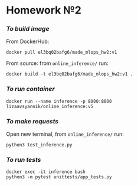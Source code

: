 # Homework №2

### _To build image_

From DockerHub:
```
docker pull el3bq02bafg6/made_mlops_hw2:v1
```

From source: from `online_inference/` run:

```
docker build -t el3bq02bafg6/made_mlops_hw2:v1 .
```

### _To run container_
```
docker run --name inference -p 8000:8000 lizaavsyannik/online_inference:v5
```

### _To make requests_
Open new terminal, from `online_inference/` run:
```
python3 test_inference.py
```
### _To run tests_
```
docker exec -it inference bash
python3 -m pytest unittests/app_tests.py
```